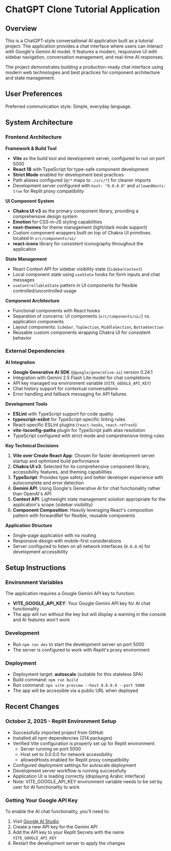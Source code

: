 # ChatGPT Clone Tutorial Application

## Overview

This is a ChatGPT-style conversational AI application built as a tutorial project. The application provides a chat interface where users can interact with Google's Gemini AI model. It features a modern, responsive UI with sidebar navigation, conversation management, and real-time AI responses.

The project demonstrates building a production-ready chat interface using modern web technologies and best practices for component architecture and state management.

## User Preferences

Preferred communication style: Simple, everyday language.

## System Architecture

### Frontend Architecture

**Framework & Build Tool**
- **Vite** as the build tool and development server, configured to run on port 5000
- **React 18** with TypeScript for type-safe component development
- **Strict Mode** enabled for development best practices
- Path aliases configured (`@/*` maps to `./src/*`) for cleaner imports
- Development server configured with `host: "0.0.0.0"` and `allowedHosts: true` for Replit proxy compatibility

**UI Component System**
- **Chakra UI v3** as the primary component library, providing a comprehensive design system
- **Emotion** for CSS-in-JS styling capabilities
- **next-themes** for theme management (light/dark mode support)
- Custom component wrappers built on top of Chakra UI primitives located in `src/components/ui/`
- **react-icons** library for consistent iconography throughout the application

**State Management**
- React Context API for sidebar visibility state (`SidebarContext`)
- Local component state using `useState` hooks for form inputs and chat messages
- `useControllableState` pattern in UI components for flexible controlled/uncontrolled usage

**Component Architecture**
- Functional components with React hooks
- Separation of concerns: UI components (`src/components/ui/`) vs. application components
- Layout components: `Sidebar`, `TopSection`, `MiddleSection`, `BottomSection`
- Reusable custom components wrapping Chakra UI for consistent behavior

### External Dependencies

**AI Integration**
- **Google Generative AI SDK** (`@google/generative-ai`) version 0.24.1
- Integration with Gemini 2.5 Flash Lite model for chat completions
- API key managed via environment variable (`VITE_GOOGLE_API_KEY`)
- Chat history support for contextual conversations
- Error handling and fallback messaging for API failures

**Development Tools**
- **ESLint** with TypeScript support for code quality
- **typescript-eslint** for TypeScript-specific linting rules
- React-specific ESLint plugins (`react-hooks`, `react-refresh`)
- **vite-tsconfig-paths** plugin for TypeScript path alias resolution
- TypeScript configured with strict mode and comprehensive linting rules

**Key Technical Decisions**

1. **Vite over Create React App**: Chosen for faster development server startup and optimized build performance
2. **Chakra UI v3**: Selected for its comprehensive component library, accessibility features, and theming capabilities
3. **TypeScript**: Provides type safety and better developer experience with autocomplete and error detection
4. **Gemini API**: Using Google's Generative AI for chat functionality rather than OpenAI's API
5. **Context API**: Lightweight state management solution appropriate for the application's scope (sidebar visibility)
6. **Component Composition**: Heavily leveraging React's composition pattern with forwardRef for flexible, reusable components

**Application Structure**
- Single-page application with no routing
- Responsive design with mobile-first considerations
- Server configured to listen on all network interfaces (`0.0.0.0`) for development accessibility

## Setup Instructions

### Environment Variables
The application requires a Google Gemini API key to function:
- **VITE_GOOGLE_API_KEY**: Your Google Gemini API key for AI chat functionality
- The app will run without the key but will display a warning in the console and AI features won't work

### Development
- Run `npm run dev` to start the development server on port 5000
- The server is configured to work with Replit's proxy environment

### Deployment
- Deployment target: **autoscale** (suitable for this stateless SPA)
- Build command: `npm run build`
- Run command: `npx vite preview --host 0.0.0.0 --port 5000`
- The app will be accessible via a public URL when deployed

## Recent Changes

### October 2, 2025 - Replit Environment Setup
- Successfully imported project from GitHub
- Installed all npm dependencies (314 packages)
- Verified Vite configuration is properly set up for Replit environment:
  - Server running on port 5000
  - Host set to 0.0.0.0 for network accessibility
  - allowedHosts enabled for Replit proxy compatibility
- Configured deployment settings for autoscale deployment
- Development server workflow is running successfully
- Application UI is loading correctly (displaying Arabic interface)
- Note: VITE_GOOGLE_API_KEY environment variable needs to be set by user for AI functionality to work

### Getting Your Google API Key
To enable the AI chat functionality, you'll need to:
1. Visit [Google AI Studio](https://aistudio.google.com/apikey)
2. Create a new API key for the Gemini API
3. Add the API key to your Replit Secrets with the name `VITE_GOOGLE_API_KEY`
4. Restart the development server to apply the changes